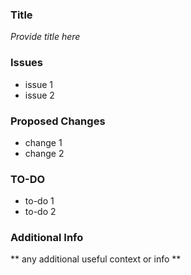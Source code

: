 ### Title
*Provide title here*

### Issues
* issue 1
* issue 2

### Proposed Changes
* change 1
* change 2

### TO-DO
* to-do 1
* to-do 2

### Additional Info
** any additional useful context or info **
